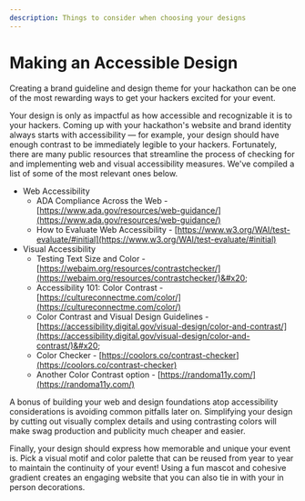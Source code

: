 ```yaml
---
description: Things to consider when choosing your designs
---
```


# Making an Accessible Design

Creating a brand guideline and design theme for your hackathon can be one of the most rewarding ways to get your hackers excited for your event.

Your design is only as impactful as how accessible and recognizable it is to your hackers. Coming up with your hackathon's website and brand identity always starts with accessibility — for example, your design should have enough contrast to be immediately legible to your hackers. Fortunately, there are many public resources that streamline the process of checking for and implementing web and visual accessibility measures. We've compiled a list of some of the most relevant ones below.&#x20;

* Web Accessibility
  * ADA Compliance Across the Web - [https://www.ada.gov/resources/web-guidance/](https://www.ada.gov/resources/web-guidance/)
  * How to Evaluate Web Accessibility - [https://www.w3.org/WAI/test-evaluate/#initial](https://www.w3.org/WAI/test-evaluate/#initial)
* Visual Accessibility
  * Testing Text Size and Color - [https://webaim.org/resources/contrastchecker/](https://webaim.org/resources/contrastchecker/)&#x20;
  * Accessibility 101: Color Contrast - [https://cultureconnectme.com/color/](https://cultureconnectme.com/color/)
  * Color Contrast and Visual Design Guidelines - [https://accessibility.digital.gov/visual-design/color-and-contrast/](https://accessibility.digital.gov/visual-design/color-and-contrast/)&#x20;
  * Color Checker - [https://coolors.co/contrast-checker](https://coolors.co/contrast-checker)
  * Another Color Contrast option - [https://randoma11y.com/](https://randoma11y.com/)

A bonus of building your web and design foundations atop accessibility considerations is avoiding common pitfalls later on. Simplifying your design by cutting out visually complex details and using contrasting colors will make swag production and publicity much cheaper and easier.&#x20;

Finally, your design should express how memorable and unique your event is. Pick a visual motif and color palette that can be reused from year to year to maintain the continuity of your event! Using a fun mascot and cohesive gradient creates an engaging website that you can also tie in with your in person decorations.
